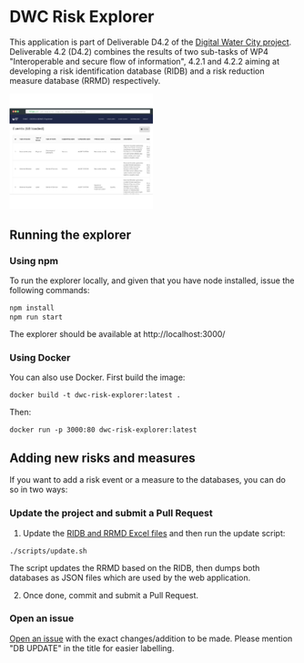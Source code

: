 # DWC Risk Explorer

This application is part of Deliverable D4.2 of the [Digital Water City project](https://www.digital-water.city/). Deliverable 4.2 (D4.2) combines the results of two sub-tasks of WP4 "Interoperable and secure flow of information", 4.2.1 and 4.2.2 aiming at developing a risk identification database (RIDB) and a risk reduction measure database (RRMD) respectively.

<img src="https://github.com/SINTEF-Infosec/dwc-risk-explorer/blob/master/screenshots/events.png" width="50%">


## Running the explorer

### Using npm
To run the explorer locally, and given that you have node installed, issue the following commands:

```
npm install
npm run start 
```

The explorer should be available at http://localhost:3000/

### Using Docker

You can also use Docker. First build the image:

```
docker build -t dwc-risk-explorer:latest .
```

Then:

```
docker run -p 3000:80 dwc-risk-explorer:latest
```

## Adding new risks and measures

If you want to add a risk event or a measure to the databases, you can do so in two ways:

### Update the project and submit a Pull Request

1. Update the [RIDB and RRMD Excel files](https://github.com/SINTEF-Infosec/dwc-risk-explorer/tree/master/data) and then run the update script:

```
./scripts/update.sh
```
The script updates the RRMD based on the RIDB, then dumps both databases as JSON files which are used by the web application.

2. Once done, commit and submit a Pull Request. 

### Open an issue

[Open an issue](https://github.com/SINTEF-Infosec/dwc-risk-explorer/issues/new) with the exact changes/addition to be made. Please mention "DB UPDATE" in the title for easier labelling.
